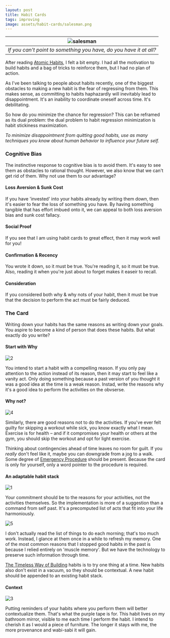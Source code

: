 ```yaml
---
layout: post
title: Habit Cards
tags: improving
image: assets/habit-cards/salesman.png
---
```


| ![salesman](assets/habit-cards/salesman.png) |
|:--:| 
| _If you can't point to something you have, do you have it at all?_ |

After reading [Atomic Habits](/atomic-habits), I felt a bit empty. I had all the motivation to build habits and a bag of tricks to reinforce them, but I had no plan of action. 

As I've been talking to people about habits recently, one of the biggest obstacles to making a new habit is the fear of regressing from them. This makes sense, as committing to habits haphazardly will inevitably lead to disappointment. It's an inability to coordinate oneself across time. It's debilitating.

So how do you minimize the chance for regression? This can be reframed as its dual problem: the dual problem to habit regression minimization is habit stickiness maximization.

_To minimize disappointment from quitting good habits, use as many techniques you know about human behavior to influence your future self._

### Cognitive Bias

The instinctive response to cognitive bias is to avoid them. It's easy to see them as obstacles to rational thought. However, we also know that we can't get rid of them. Why not use them to our advantage? 

#### Loss Aversion & Sunk Cost

If you have 'invested' into your habits already by writing them down, then it's easier to fear the loss of something you have. By having something tangible that has effort imbued onto it, we can appeal to both loss aversion bias and sunk cost fallacy.

#### Social Proof

If you see that I am using habit cards to great effect, then it may work well for you!

#### Confirmation & Recency

You wrote it down, so it must be true. You're reading it, so it must be true. Also, reading it when you're just about to forget makes it easeir to recall.

#### Consideration 

If you considered both why & why nots of your habit, then it must be true that the decision to perform the act must be fairly deduced.

### The Card

Writing down your habits has the same reasons as writing down your goals. You aspire to become a kind of person that does these habits. But what exactly do you write?

#### Start with Why

![2](assets/habit-cards/2.jpeg)

You intend to start a habit with a compelling reason. If you only pay attention to the action instead of its reason, then it may start to feel like a vanity act. Only doing something because a past version of you thought it was a good idea at the time is a weak reason. Instad, write the reasons why it's a good idea to perform the activities on the obvserse. 

#### Why not?

![4](assets/habit-cards/4.jpeg)

Similarly, there are good reasons not to do the activities. If you've ever felt guilty for skipping a workout while sick, you know exactly what I mean. Exercise is for health – and if it compromises your health or others at the gym, you should skip the workout and opt for light exercise. 

Thinking about contingencies ahead of time leaves no room for guilt. If you _really_ don't feel like it, maybe you can downgrade from a jog to a walk. Some degree of [Emergency Procedure](https://sites.google.com/a/scrumplop.org/published-patterns/product-organization-pattern-language/emergency-procedure) should be present. Because the card is only for yourself, only a word pointer to the procedure is required. 

#### An adaptable habit stack

![1](assets/habit-cards/1.jpeg)

Your commitment should be to the reasons for your activities, not the activities themselves. So the implementation is more of a suggestion than a command from self past. It's a precomputed list of acts that fit into your life harmoniously. 

![5](assets/habit-cards/5.jpeg)

I don't actually read the list of things to do each morning; that's too much work. Instead, I glance at them once in a while to refresh my memory. One of the most common reasons that I stopped good habits in the past is because I relied entirely on 'muscle memory'. But we have the technology to preserve such information through time.

[The Timeless Way of Building](timeless-way-of-building) habits is to try one thing at a time. New habits also don't exist in a vacuum, so they should be contextual. A new habit should be appended to an existing habit stack. 

#### Context

![3](assets/habit-cards/3.jpeg)

Putting reminders of your habits where you perform them will better contextualize them. That's what the purple tape is for. This habit lives on my bathroom mirror, visible to me each time I perform the habit. I intend to cherish it as I would a piece of furniture. The longer it stays with me, the more provenance and wabi-sabi it will gain.

